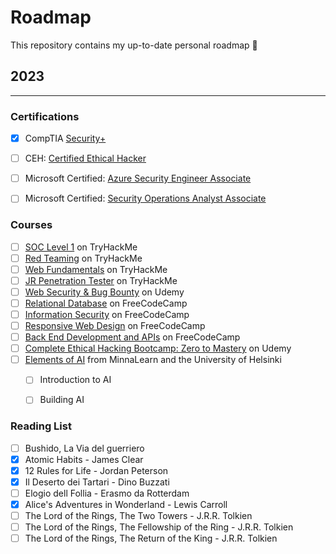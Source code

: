 # Roadmap
This repository contains my up-to-date personal roadmap 🧭

## 2023
---

### Certifications
- [x] CompTIA [Security+](https://www.comptia.org/certifications/security)
- [ ] CEH: [Certified Ethical Hacker](https://www.eccouncil.org/train-certify/certified-ethical-hacker-ceh/)
- [ ] Microsoft Certified: [Azure Security Engineer Associate](https://learn.microsoft.com/en-us/certifications/azure-security-engineer/)
- [ ] Microsoft Certified: [Security Operations Analyst Associate](https://learn.microsoft.com/en-us/certifications/security-operations-analyst/)


### Courses
- [ ] [SOC Level 1](https://tryhackme.com/path/outline/soclevel1) on TryHackMe
- [ ] [Red Teaming](https://tryhackme.com/path/outline/redteaming) on TryHackMe
- [ ] [Web Fundamentals](https://tryhackme.com/path/outline/web) on TryHackMe
- [ ] [JR Penetration Tester](https://tryhackme.com/path/outline/jrpenetrationtester) on TryHackMe
- [ ] [Web Security & Bug Bounty](https://www.udemy.com/course/web-security-and-bug-bounty-learn-penetration-testing/) on Udemy
- [ ] [Relational Database](https://www.freecodecamp.org/learn/relational-database/) on FreeCodeCamp
- [ ] [Information Security](https://www.freecodecamp.org/learn/information-security/) on FreeCodeCamp
- [ ] [Responsive Web Design](https://www.freecodecamp.org/learn/2022/responsive-web-design/) on FreeCodeCamp
- [ ] [Back End Development and APIs](https://www.freecodecamp.org/learn/back-end-development-and-apis/) on FreeCodeCamp
- [ ] [Complete Ethical Hacking Bootcamp: Zero to Mastery](https://www.udemy.com/course/complete-ethical-hacking-bootcamp-zero-to-mastery/) on Udemy
- [ ] [Elements of AI](https://www.elementsofai.com/) from MinnaLearn and the University of Helsinki
  - [ ] Introduction to AI
  - [ ] Building AI


### Reading List
- [ ] Bushido, La Via del guerriero
- [x] Atomic Habits - James Clear
- [x] 12 Rules for Life - Jordan Peterson
- [x] Il Deserto dei Tartari - Dino Buzzati
- [ ] Elogio dell Follia - Erasmo da Rotterdam
- [x] Alice's Adventures in Wonderland - Lewis Carroll
- [ ] The Lord of the Rings, The Two Towers - J.R.R. Tolkien
- [ ] The Lord of the Rings, The Fellowship of the Ring - J.R.R. Tolkien
- [ ] The Lord of the Rings, The Return of the King - J.R.R. Tolkien
